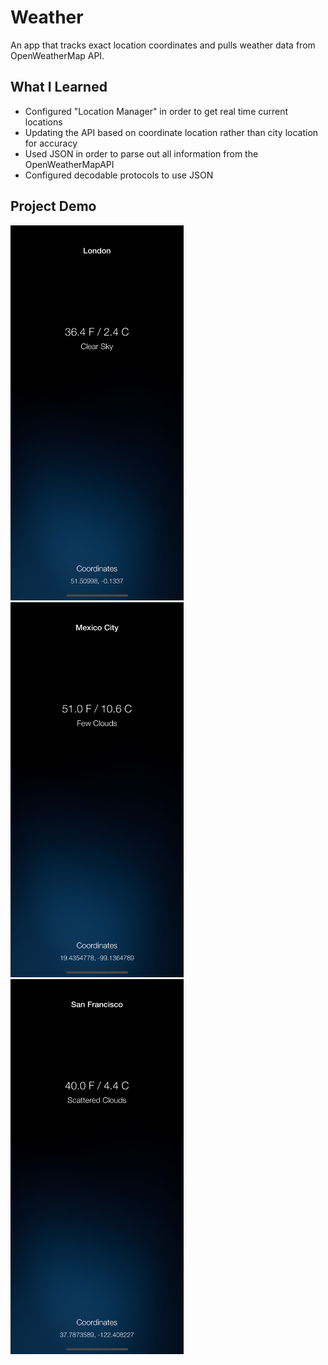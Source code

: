 # Weather
An app that tracks exact location coordinates and pulls weather data from OpenWeatherMap API.

## What I Learned
* Configured "Location Manager" in order to get real time current locations
* Updating the API based on coordinate location rather than city location for accuracy 
* Used JSON in order to parse out all information from the OpenWeatherMapAPI
* Configured decodable protocols to use JSON 

## Project Demo
<img src="https://github.com/NolanOfficial/Weather/blob/master/Screenshot%201.png" height="600" width="277">
<img src="https://github.com/NolanOfficial/Weather/blob/master/Screenshot%202.png" height="600" width="277">
<img src="https://github.com/NolanOfficial/Weather/blob/master/Screenshot%203.png" height="600" width="277">
 
